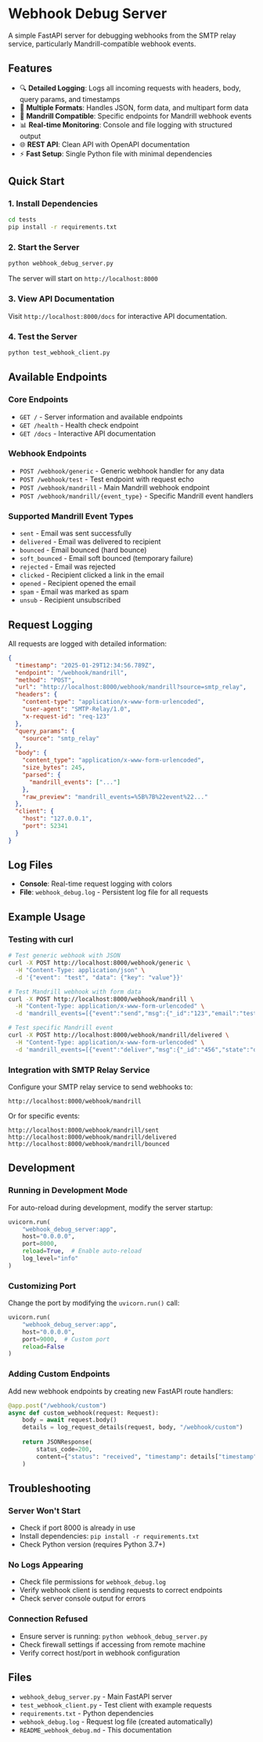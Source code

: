 # Webhook Debug Server

A simple FastAPI server for debugging webhooks from the SMTP relay service, particularly Mandrill-compatible webhook events.

## Features

- 🔍 **Detailed Logging**: Logs all incoming requests with headers, body, query params, and timestamps
- 📝 **Multiple Formats**: Handles JSON, form data, and multipart form data
- 🎯 **Mandrill Compatible**: Specific endpoints for Mandrill webhook events
- 📊 **Real-time Monitoring**: Console and file logging with structured output
- 🌐 **REST API**: Clean API with OpenAPI documentation
- ⚡ **Fast Setup**: Single Python file with minimal dependencies

## Quick Start

### 1. Install Dependencies

```bash
cd tests
pip install -r requirements.txt
```

### 2. Start the Server

```bash
python webhook_debug_server.py
```

The server will start on `http://localhost:8000`

### 3. View API Documentation

Visit `http://localhost:8000/docs` for interactive API documentation.

### 4. Test the Server

```bash
python test_webhook_client.py
```

## Available Endpoints

### Core Endpoints
- `GET /` - Server information and available endpoints
- `GET /health` - Health check endpoint
- `GET /docs` - Interactive API documentation

### Webhook Endpoints
- `POST /webhook/generic` - Generic webhook handler for any data
- `POST /webhook/test` - Test endpoint with request echo
- `POST /webhook/mandrill` - Main Mandrill webhook endpoint
- `POST /webhook/mandrill/{event_type}` - Specific Mandrill event handlers

### Supported Mandrill Event Types
- `sent` - Email was sent successfully
- `delivered` - Email was delivered to recipient
- `bounced` - Email bounced (hard bounce)
- `soft_bounced` - Email soft bounced (temporary failure)
- `rejected` - Email was rejected
- `clicked` - Recipient clicked a link in the email
- `opened` - Recipient opened the email
- `spam` - Email was marked as spam
- `unsub` - Recipient unsubscribed

## Request Logging

All requests are logged with detailed information:

```json
{
  "timestamp": "2025-01-29T12:34:56.789Z",
  "endpoint": "/webhook/mandrill",
  "method": "POST",
  "url": "http://localhost:8000/webhook/mandrill?source=smtp_relay",
  "headers": {
    "content-type": "application/x-www-form-urlencoded",
    "user-agent": "SMTP-Relay/1.0",
    "x-request-id": "req-123"
  },
  "query_params": {
    "source": "smtp_relay"
  },
  "body": {
    "content_type": "application/x-www-form-urlencoded",
    "size_bytes": 245,
    "parsed": {
      "mandrill_events": ["..."]
    },
    "raw_preview": "mandrill_events=%5B%7B%22event%22..."
  },
  "client": {
    "host": "127.0.0.1",
    "port": 52341
  }
}
```

## Log Files

- **Console**: Real-time request logging with colors
- **File**: `webhook_debug.log` - Persistent log file for all requests

## Example Usage

### Testing with curl

```bash
# Test generic webhook with JSON
curl -X POST http://localhost:8000/webhook/generic \
  -H "Content-Type: application/json" \
  -d '{"event": "test", "data": {"key": "value"}}'

# Test Mandrill webhook with form data
curl -X POST http://localhost:8000/webhook/mandrill \
  -H "Content-Type: application/x-www-form-urlencoded" \
  -d 'mandrill_events=[{"event":"send","msg":{"_id":"123","email":"test@example.com"}}]'

# Test specific Mandrill event
curl -X POST http://localhost:8000/webhook/mandrill/delivered \
  -H "Content-Type: application/x-www-form-urlencoded" \
  -d 'mandrill_events=[{"event":"deliver","msg":{"_id":"456","state":"delivered"}}]'
```

### Integration with SMTP Relay Service

Configure your SMTP relay service to send webhooks to:

```
http://localhost:8000/webhook/mandrill
```

Or for specific events:

```
http://localhost:8000/webhook/mandrill/sent
http://localhost:8000/webhook/mandrill/delivered
http://localhost:8000/webhook/mandrill/bounced
```

## Development

### Running in Development Mode

For auto-reload during development, modify the server startup:

```python
uvicorn.run(
    "webhook_debug_server:app",
    host="0.0.0.0",
    port=8000,
    reload=True,  # Enable auto-reload
    log_level="info"
)
```

### Customizing Port

Change the port by modifying the `uvicorn.run()` call:

```python
uvicorn.run(
    "webhook_debug_server:app",
    host="0.0.0.0",
    port=9000,  # Custom port
    reload=False
)
```

### Adding Custom Endpoints

Add new webhook endpoints by creating new FastAPI route handlers:

```python
@app.post("/webhook/custom")
async def custom_webhook(request: Request):
    body = await request.body()
    details = log_request_details(request, body, "/webhook/custom")
    
    return JSONResponse(
        status_code=200,
        content={"status": "received", "timestamp": details["timestamp"]}
    )
```

## Troubleshooting

### Server Won't Start
- Check if port 8000 is already in use
- Install dependencies: `pip install -r requirements.txt`
- Check Python version (requires Python 3.7+)

### No Logs Appearing
- Check file permissions for `webhook_debug.log`
- Verify webhook client is sending requests to correct endpoints
- Check server console output for errors

### Connection Refused
- Ensure server is running: `python webhook_debug_server.py`
- Check firewall settings if accessing from remote machine
- Verify correct host/port in webhook configuration

## Files

- `webhook_debug_server.py` - Main FastAPI server
- `test_webhook_client.py` - Test client with example requests
- `requirements.txt` - Python dependencies
- `webhook_debug.log` - Request log file (created automatically)
- `README_webhook_debug.md` - This documentation